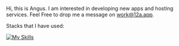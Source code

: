 Hi, this is Angus. I am interested in developing new apps and hosting services. Feel Free to drop me a message on work@12a.app.

Stacks that I have used:

[![My Skills](https://skillicons.dev/icons?i=html,css,js,ts,react,vue,git,redux,bash,bootstrap,docker,electron,express,github,jquery,linux,mastodon,neovim,netlify,nginx,nodejs,tailwind,vite,vscode)](https://skillicons.dev)

<!--
**angus6b23/angus6b23** is a ✨ _special_ ✨ repository because its `README.md` (this file) appears on your GitHub profile.

Here are some ideas to get you started:

- 🔭 I’m currently working on ...
- 🌱 I’m currently learning ...
- 👯 I’m looking to collaborate on ...
- 🤔 I’m looking for help with ...
- 💬 Ask me about ...
- 📫 How to reach me: ...
- 😄 Pronouns: ...
- ⚡ Fun fact: ...
-->
